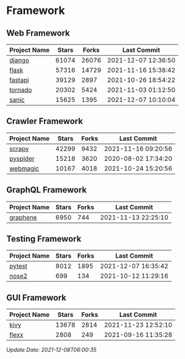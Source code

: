 # Framework

## Web Framework
| Project Name | Stars | Forks | Last Commit |
| ------------ | ----- | ----- | ----------- |
| [django](https://github.com/django/django) | 61074 | 26076 | 2021-12-07 12:36:50 |
| [flask](https://github.com/pallets/flask) | 57316 | 14729 | 2021-11-16 15:38:42 |
| [fastapi](https://github.com/tiangolo/fastapi) | 39129 | 2897 | 2021-10-26 18:54:22 |
| [tornado](https://github.com/tornadoweb/tornado) | 20302 | 5424 | 2021-11-03 01:12:50 |
| [sanic](https://github.com/sanic-org/sanic) | 15625 | 1395 | 2021-12-07 10:10:04 |

## Crawler Framework
| Project Name | Stars | Forks | Last Commit |
| ------------ | ----- | ----- | ----------- |
| [scrapy](https://github.com/scrapy/scrapy) | 42299 | 9432 | 2021-11-16 09:20:56 |
| [pyspider](https://github.com/binux/pyspider) | 15218 | 3620 | 2020-08-02 17:34:20 |
| [webmagic](https://github.com/code4craft/webmagic) | 10167 | 4018 | 2021-10-24 15:20:56 |

## GraphQL Framework
| Project Name | Stars | Forks | Last Commit |
| ------------ | ----- | ----- | ----------- |
| [graphene](https://github.com/graphql-python/graphene) | 6950 | 744 | 2021-11-13 22:25:10 |

## Testing Framework
| Project Name | Stars | Forks | Last Commit |
| ------------ | ----- | ----- | ----------- |
| [pytest](https://github.com/pytest-dev/pytest) | 8012 | 1895 | 2021-12-07 16:35:42 |
| [nose2](https://github.com/nose-devs/nose2) | 699 | 134 | 2021-10-12 11:29:16 |

## GUI Framework
| Project Name | Stars | Forks | Last Commit |
| ------------ | ----- | ----- | ----------- |
| [kivy](https://github.com/kivy/kivy) | 13678 | 2814 | 2021-11-23 12:52:10 |
| [flexx](https://github.com/flexxui/flexx) | 2808 | 249 | 2021-09-16 11:35:28 |

*Update Date: 2021-12-08T06:00:35*